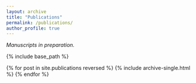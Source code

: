 ```yaml
---
layout: archive
title: "Publications"
permalink: /publications/
author_profile: true
---
```


<!-- You can also find my articles on [my Google Scholar profile](https://scholar.google.co.uk/citations?user=NG6WOPQAAAAJ&hl=en). -->
_Manuscripts in preparation._

{% include base_path %}

{% for post in site.publications reversed %}
  {% include archive-single.html %}
{% endfor %}
